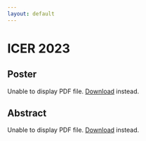 ```yaml
---
layout: default
---
```


# ICER 2023

## Poster

<object data="/icer23_poster.pdf" type="application/pdf" width="100%" height="100%">
<p>Unable to display PDF file. <a href="/icer23_poster.pdf">Download</a> instead.</p>
</object>

## Abstract

<object data="/icer23_abstract.pdf" type="application/pdf" width="100%" height="900px">
<p>Unable to display PDF file. <a href="/icer23_abstract.pdf">Download</a> instead.</p>
</object>
